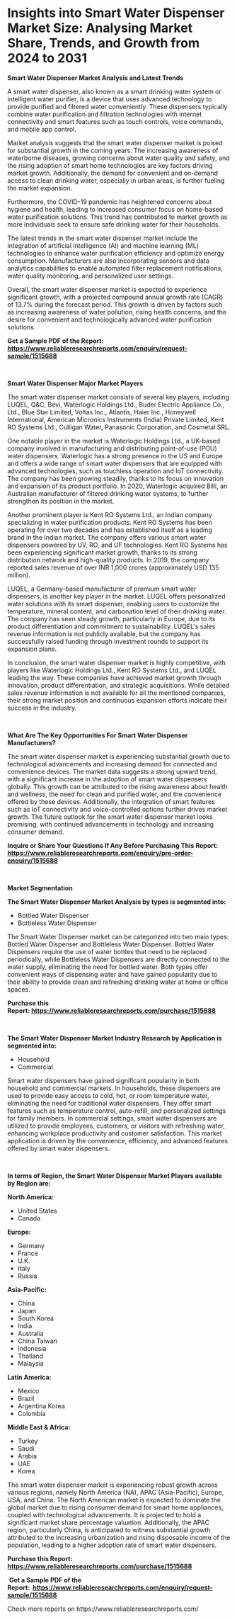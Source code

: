 <p><h1>Insights into Smart Water Dispenser Market Size: Analysing Market Share, Trends, and Growth from 2024 to 2031</h1></p><p><strong>Smart Water Dispenser Market Analysis and Latest Trends</strong></p>
<p><p>A smart water dispenser, also known as a smart drinking water system or intelligent water purifier, is a device that uses advanced technology to provide purified and filtered water conveniently. These dispensers typically combine water purification and filtration technologies with internet connectivity and smart features such as touch controls, voice commands, and mobile app control.</p><p>Market analysis suggests that the smart water dispenser market is poised for substantial growth in the coming years. The increasing awareness of waterborne diseases, growing concerns about water quality and safety, and the rising adoption of smart home technologies are key factors driving market growth. Additionally, the demand for convenient and on-demand access to clean drinking water, especially in urban areas, is further fueling the market expansion.</p><p>Furthermore, the COVID-19 pandemic has heightened concerns about hygiene and health, leading to increased consumer focus on home-based water purification solutions. This trend has contributed to market growth as more individuals seek to ensure safe drinking water for their households.</p><p>The latest trends in the smart water dispenser market include the integration of artificial intelligence (AI) and machine learning (ML) technologies to enhance water purification efficiency and optimize energy consumption. Manufacturers are also incorporating sensors and data analytics capabilities to enable automated filter replacement notifications, water quality monitoring, and personalized user settings.</p><p>Overall, the smart water dispenser market is expected to experience significant growth, with a projected compound annual growth rate (CAGR) of 13.7% during the forecast period. This growth is driven by factors such as increasing awareness of water pollution, rising health concerns, and the desire for convenient and technologically advanced water purification solutions.</p></p>
<p><strong>Get a Sample PDF of the Report:&nbsp; <a href="https://www.reliableresearchreports.com/enquiry/request-sample/1515688">https://www.reliableresearchreports.com/enquiry/request-sample/1515688</a></strong></p>
<p>&nbsp;</p>
<p><strong>Smart Water Dispenser Major Market Players</strong></p>
<p><p>The smart water dispenser market consists of several key players, including LUQEL, Q&C, Bevi, Waterlogic Holdings Ltd., Buder Electric Appliance Co., Ltd., Blue Star Limited, Voltas Inc., Atlantis, Haier Inc., Honeywell International, American Micronics Instruments (India) Private Limited, Kent RO Systems Ltd., Culligan Water, Panasonic Corporation, and Cosmetal SRL.</p><p>One notable player in the market is Waterlogic Holdings Ltd., a UK-based company involved in manufacturing and distributing point-of-use (POU) water dispensers. Waterlogic has a strong presence in the US and Europe and offers a wide range of smart water dispensers that are equipped with advanced technologies, such as touchless operation and IoT connectivity. The company has been growing steadily, thanks to its focus on innovation and expansion of its product portfolio. In 2020, Waterlogic acquired Billi, an Australian manufacturer of filtered drinking water systems, to further strengthen its position in the market.</p><p>Another prominent player is Kent RO Systems Ltd., an Indian company specializing in water purification products. Kent RO Systems has been operating for over two decades and has established itself as a leading brand in the Indian market. The company offers various smart water dispensers powered by UV, RO, and UF technologies. Kent RO Systems has been experiencing significant market growth, thanks to its strong distribution network and high-quality products. In 2019, the company reported sales revenue of over INR 1,000 crores (approximately USD 135 million).</p><p>LUQEL, a Germany-based manufacturer of premium smart water dispensers, is another key player in the market. LUQEL offers personalized water solutions with its smart dispenser, enabling users to customize the temperature, mineral content, and carbonation level of their drinking water. The company has seen steady growth, particularly in Europe, due to its product differentiation and commitment to sustainability. LUQEL's sales revenue information is not publicly available, but the company has successfully raised funding through investment rounds to support its expansion plans.</p><p>In conclusion, the smart water dispenser market is highly competitive, with players like Waterlogic Holdings Ltd., Kent RO Systems Ltd., and LUQEL leading the way. These companies have achieved market growth through innovation, product differentiation, and strategic acquisitions. While detailed sales revenue information is not available for all the mentioned companies, their strong market position and continuous expansion efforts indicate their success in the industry.</p></p>
<p>&nbsp;</p>
<p><strong>What Are The Key Opportunities For Smart Water Dispenser Manufacturers?</strong></p>
<p><p>The smart water dispenser market is experiencing substantial growth due to technological advancements and increasing demand for connected and convenience devices. The market data suggests a strong upward trend, with a significant increase in the adoption of smart water dispensers globally. This growth can be attributed to the rising awareness about health and wellness, the need for clean and purified water, and the convenience offered by these devices. Additionally, the integration of smart features such as IoT connectivity and voice-controlled options further drives market growth. The future outlook for the smart water dispenser market looks promising, with continued advancements in technology and increasing consumer demand.</p></p>
<p><strong>Inquire or Share Your Questions If Any Before Purchasing This Report: <a href="https://www.reliableresearchreports.com/enquiry/pre-order-enquiry/1515688">https://www.reliableresearchreports.com/enquiry/pre-order-enquiry/1515688</a></strong></p>
<p>&nbsp;</p>
<p><strong>Market Segmentation</strong></p>
<p><strong>The Smart Water Dispenser Market Analysis by types is segmented into:</strong></p>
<p><ul><li>Bottled Water Dispenser</li><li>Bottleless Water Dispenser</li></ul></p>
<p><p>The Smart Water Dispenser market can be categorized into two main types: Bottled Water Dispenser and Bottleless Water Dispenser. Bottled Water Dispensers require the use of water bottles that need to be replaced periodically, while Bottleless Water Dispensers are directly connected to the water supply, eliminating the need for bottled water. Both types offer convenient ways of dispensing water and have gained popularity due to their ability to provide clean and refreshing drinking water at home or office spaces.</p></p>
<p><strong>Purchase this Report:&nbsp;<a href="https://www.reliableresearchreports.com/purchase/1515688">https://www.reliableresearchreports.com/purchase/1515688</a></strong></p>
<p>&nbsp;</p>
<p><strong>The Smart Water Dispenser Market Industry Research by Application is segmented into:</strong></p>
<p><ul><li>Household</li><li>Commercial</li></ul></p>
<p><p>Smart water dispensers have gained significant popularity in both household and commercial markets. In households, these dispensers are used to provide easy access to cold, hot, or room temperature water, eliminating the need for traditional water dispensers. They offer smart features such as temperature control, auto-refill, and personalized settings for family members. In commercial settings, smart water dispensers are utilized to provide employees, customers, or visitors with refreshing water, enhancing workplace productivity and customer satisfaction. This market application is driven by the convenience, efficiency, and advanced features offered by smart water dispensers.</p></p>
<p>&nbsp;</p>
<p><strong>In terms of Region, the Smart Water Dispenser Market Players available by Region are:</strong></p>
<p>
    <p> <strong> North America: </strong>
        <ul>
            <li>United States</li>
            <li>Canada</li>
        </ul>
        </p> 
    <p> <strong> Europe: </strong>
        <ul>
            <li>Germany</li>
            <li>France</li>
            <li>U.K.</li>
            <li>Italy</li>
            <li>Russia</li>
        </ul>
        </p> 
    <p> <strong> Asia-Pacific: </strong>
        <ul>
            <li>China</li>
            <li>Japan</li>
            <li>South Korea</li>
            <li>India</li>
            <li>Australia</li>
            <li>China Taiwan</li>
            <li>Indonesia</li>
            <li>Thailand</li>
            <li>Malaysia</li>
        </ul>
        </p> 
    <p> <strong> Latin America: </strong>
        <ul>
            <li>Mexico</li>
            <li>Brazil</li>
            <li>Argentina Korea</li>
            <li>Colombia</li>
        </ul>
        </p> 
    <p> <strong> Middle East & Africa: </strong>
        <ul>
            <li>Turkey</li>
            <li>Saudi</li>
            <li>Arabia</li>
            <li>UAE</li>
            <li>Korea</li>
        </ul>
    </p>
    </p>
<p><p>The smart water dispenser market is experiencing robust growth across various regions, namely North America (NA), APAC (Asia-Pacific), Europe, USA, and China. The North American market is expected to dominate the global market due to rising consumer demand for smart home appliances, coupled with technological advancements. It is projected to hold a significant market share percentage valuation. Additionally, the APAC region, particularly China, is anticipated to witness substantial growth attributed to the increasing urbanization and rising disposable income of the population, leading to a higher adoption rate of smart water dispensers.</p></p>
<p><strong>Purchase this Report: <a href="https://www.reliableresearchreports.com/purchase/1515688">https://www.reliableresearchreports.com/purchase/1515688</a></strong></p>
<p>&nbsp;<strong>Get a Sample PDF of the Report:&nbsp;&nbsp;<a href="https://www.reliableresearchreports.com/enquiry/request-sample/1515688">https://www.reliableresearchreports.com/enquiry/request-sample/1515688</a></strong></p>
<p><strong></strong></p>
<p>Check more reports on https://www.reliableresearchreports.com/</p>